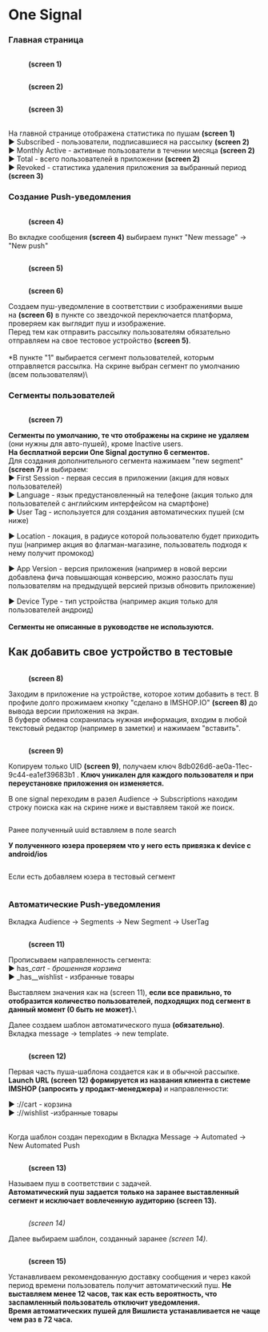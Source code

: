 # One Signal

### Главная страница

<figure><img src="../.gitbook/assets/Снимок экрана 2022-07-19 в 13.42.53.png" alt=""><figcaption><p><strong>(screen 1)</strong></p></figcaption></figure>

<figure><img src="../.gitbook/assets/Снимок экрана 2022-07-19 в 13.43.28.png" alt=""><figcaption><p><strong>(screen 2)</strong></p></figcaption></figure>

<figure><img src="../.gitbook/assets/Снимок экрана 2022-07-19 в 13.43.39.png" alt=""><figcaption><p><strong>(screen 3)</strong></p></figcaption></figure>

\
На главной странице отображена статистика по пушам **(screen 1)**\
► Subscribed - пользователи, подписавшиеся на рассылку **(screen 2)**\
► Monthly Active - активные пользователи в течении месяца **(screen 2)**\
► Total - всего пользователей в приложении **(screen 2)**\
► Revoked - статистика удаления приложения за выбранный период **(screen 3)**

### Создание Push-уведомления

<figure><img src="../.gitbook/assets/Снимок экрана 2022-07-19 в 13.44.15.png" alt=""><figcaption><p><strong>(screen 4)</strong></p></figcaption></figure>

Во вкладке сообщения **(screen 4)** выбираем пункт "New message" → "New push"

<figure><img src="../.gitbook/assets/Снимок экрана 2022-07-19 в 13.46.37.png" alt=""><figcaption><p><strong>(screen 5)</strong></p></figcaption></figure>

<figure><img src="../.gitbook/assets/Снимок экрана 2022-07-19 в 14.34.13.png" alt=""><figcaption><p><strong>(screen 6)</strong></p></figcaption></figure>

Создаем пуш-уведомление в соответствии с изображениями выше\
на **(screen 6)** в пункте со звездочкой переключается платформа, проверяем как выглядит пуш и изображение.\
Перед тем как отправить рассылку пользователям обязательно отправляем на свое тестовое устройство **(screen 5)**.\
\
\*В пункте "1" выбирается сегмент пользователей, которым отправляется рассылка. На скрине выбран сегмент по умолчанию (всем пользователям)\


### Сегменты пользователей

<figure><img src="../.gitbook/assets/Снимок экрана 2022-07-19 в 13.47.33.png" alt=""><figcaption><p><strong>(screen 7)</strong></p></figcaption></figure>

**Сегменты по умолчанию, те что отображены на скрине не удаляем** (они нужны для авто-пушей), кроме  Inactive users.\
**На бесплатной версии One Signal доступно 6 сегментов.**\
Для создания дополнительного сегмента нажимаем "new segment" **(screen 7)** и выбираем:\
► First Session - первая сессия в приложении (акция для новых пользователей)\
► Language - язык предустановленный на телефоне (акция только для пользователей с английским интерфейсом на смартфоне)\
► User Tag - используется для создания автоматических пушей (см ниже)

► Location - локация, в радиусе которой пользователю будет приходить пуш (например акция во флагман-магазине, пользователь подходя к нему получит промокод)

► App Version - версия приложения (например в новой версии добавлена фича повышающая конверсию, можно разослать пуш пользователям на предыдущей версией призыв обновить приложение)

► Device Type - тип устройства (например акция только для пользователей андроид)\
\
**Сегменты не описанные в руководстве не используются.**

## Как добавить свое устройство в тестовые&#x20;

<figure><img src="../.gitbook/assets/photo_2022-07-19 15.46.05.jpeg" alt=""><figcaption><p><strong>(screen 8)</strong></p></figcaption></figure>

Заходим в приложение на устройстве, которое хотим добавить в тест. В профиле долго прожимаем кнопку "сделано в IMSHOP.IO" **(screen 8)** до вывода версии приложения на экран. \
В буфере обмена сохранилась нужная информация, входим в любой текстовый редактор (например в заметки) и нажимаем "вставить".

<figure><img src="../.gitbook/assets/Копия Снимок экрана 2022-07-19 в 15.53.17.png" alt=""><figcaption><p><strong>(screen 9)</strong></p></figcaption></figure>

Копируем только UID **(screen 9)**, получаем ключ 8db026d6-ae0a-11ec-9c44-ea1ef39683b1 . **Ключ уникален для каждого пользователя и при переустановке приложения он изменяется.**

В one signal переходим в разел Audience → Subscriptions находим строку поиска как на скрине ниже и выставляем такой же поиск.

<figure><img src="../.gitbook/assets/Снимок экрана 2024-05-23 в 13.24.23.png" alt=""><figcaption></figcaption></figure>

Ранее полученный uuid вставляем в поле search

**У полученного юзера проверяем что у него есть привязка к device с android/ios**

<figure><img src="../.gitbook/assets/Снимок экрана 2024-05-23 в 13.26.05.png" alt=""><figcaption></figcaption></figure>

Если есть добавляем юзера в тестовый сегмент

<figure><img src="../.gitbook/assets/Снимок экрана 2024-05-23 в 13.26.37.png" alt=""><figcaption></figcaption></figure>

### Автоматические Push-уведомления

Вкладка Audience → Segments → New Segment → UserTag

<figure><img src="../.gitbook/assets/Снимок экрана 2022-07-19 в 16.39.07.png" alt=""><figcaption><p><strong>(screen 11)</strong></p></figcaption></figure>

Прописываем направленность сегмента:\
► has\__cart - брошенная корзина_\
► _has\__wishlist - избранные товары

Выставляем значения как на (screen 11), **если все правильно, то отобразится количество пользователей, подходящих под сегмент в данный момент (0 быть не может).**\


Далее создаем шаблон автоматического пуша **(обязательно)**.\
Вкладка message → templates → new template.&#x20;

<figure><img src="../.gitbook/assets/Снимок экрана 2022-07-19 в 16.23.21.png" alt=""><figcaption><p><strong>(screen 12)</strong> </p></figcaption></figure>

Первая часть пуша-шаблона создается как и в обычной рассылке. \
**Launch URL (screen 12) формируется из названия клиента в системе IMSHOP (запросить у продакт-менеджера)** и направленности:

► ://cart - корзина\
► ://wishlist -избранные товары

\
Когда шаблон создан переходим в Вкладка Message → Automated → New Automated Push

<figure><img src="../.gitbook/assets/Снимок экрана 2022-07-19 в 16.57.30.png" alt=""><figcaption><p><strong>(screen 13)</strong></p></figcaption></figure>

Называем пуш в соответствии с задачей.\
**Автоматический пуш задается только на заранее выставленный сегмент и исключает вовлеченную аудиторию (screen 13).**

<figure><img src="../.gitbook/assets/Снимок экрана 2022-07-19 в 16.36.26.png" alt=""><figcaption><p><em>(screen 14)</em></p></figcaption></figure>

Далее выбираем шаблон, созданный заранее _(screen 14)_.

<figure><img src="../.gitbook/assets/Снимок экрана 2022-07-19 в 16.37.06.png" alt=""><figcaption><p><strong>(screen 15)</strong></p></figcaption></figure>

Устанавливаем рекомендованную доставку сообщения и через какой период времени пользователь получит автоматический пуш. **Не выставляем менее 12 часов, так как есть вероятность, что заспамленный пользователь отключит уведомления.**\
**Время автоматических пушей для Вишлиста устанавливается не чаще чем раз в 72 часа.**
